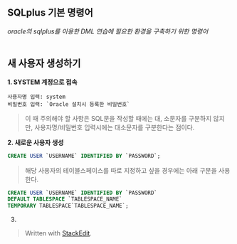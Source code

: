 ## SQLplus 기본 명령어

*oracle의 sqlplus를 이용한 DML 연습에 필요한 환경을 구축하기 위한 명령어*
</BR>
</BR>
>

## 새 사용자 생성하기


**1. SYSTEM 계정으로 접속** 
```
사용자명 입력: system
비밀번호 입력: `Oracle 설치시 등록한 비밀번호`
```
>이 때 주의해야 할 사항은 SQL문을 작성할 때에는 대, 소문자를 구분하지 않지만, 사용자명/비밀번호 입력시에는 대소문자를 구분한다는 점이다.


**2. 새로운 사용자 생성**
```SQL
CREATE USER `USERNAME` IDENTIFIED BY `PASSWORD`;
```
>해당 사용자의 테이블스페이스를 따로 지정하고 싶을 경우에는 아래 구문을 사용한다.
 ```SQL
 CREATE USER `USERNAME` IDENTIFIED BY `PASSWORD`
 DEFAULT TABLESPACE `TABLESPACE_NAME`
 TEMPORARY TABLESPACE`TABLESPACE_NAME`;
```
3. 
	

> Written with [StackEdit](https://stackedit.io/).
<!--stackedit_data:
eyJoaXN0b3J5IjpbLTQ4MzQ5OTUzMSwxMzkyMzg1NjUzLC0xND
U0MDM0MDE4LDIxMTM0ODc3NSw2ODUyNjA4NDUsMjA1Nzk2OTA0
NSwxODI3OTMzNzIzXX0=
-->